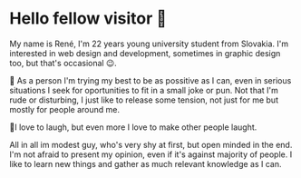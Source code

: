# Hello fellow visitor 👋  
My name is René, I'm 22 years young university student from Slovakia. I'm interested in web design and development, sometimes in graphic design too, but that's occasional 😉.

📃 As a person I'm trying my best to be as possitive as I can, even in serious situations I seek for oportunities to fit in a small joke or pun. Not that I'm rude or disturbing, I just like to release some tension, not just for me but mostly for people around me. 

💜I love to laugh, but even more I love to make other people laught.

All in all im modest guy, who's very shy at first, but open minded in the end. I'm not afraid to present my opinion, even if it's against majority of people. I like to learn new things and gather as much relevant knowledge as I can.
